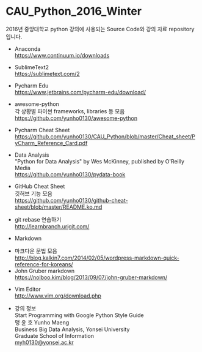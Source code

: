 # CAU_Python_2016_Winter
2016년 중앙대학교 python 강의에 사용되는 Source Code와 강의 자료 repository 입니다.   

* Anaconda  
<https://www.continuum.io/downloads>

* SublimeText2  
<https://sublimetext.com/2>  

* Pycharm Edu    
<https://www.jetbrains.com/pycharm-edu/download/>  

* awesome-python  
각 상황별 파이썬 frameworks, libraries 등 모음  
<https://github.com/yunho0130/awesome-python>

* Pycharm Cheat Sheet  
<https://github.com/yunho0130/CAU_Python/blob/master/Cheat_sheet/PyCharm_Reference_Card.pdf>

* Data Analysis   
"Python for Data Analysis" by Wes McKinney, published by O'Reilly Media  
<https://github.com/yunho0130/pydata-book>

* GitHub Cheat Sheet   
깃허브 기능 모음  
<https://github.com/yunho0130/github-cheat-sheet/blob/master/README.ko.md>  

* git rebase 연습하기  
<http://learnbranch.urigit.com/>  

* Markdown  
 - 마크다운 문법 모음   
<http://blog.kalkin7.com/2014/02/05/wordpress-markdown-quick-reference-for-koreans/>   
 - John Gruber markdown  
<https://nolboo.kim/blog/2013/09/07/john-gruber-markdown/>  

* Vim Editor  
<http://www.vim.org/download.php>  


* 강의 정보  
Start Programming with Google Python Style Guide  
맹 윤 호 Yunho Maeng  
Business Big Data Analysis, Yonsei University  
Graduate School of Information   
myh0130@yonsei.ac.kr   

